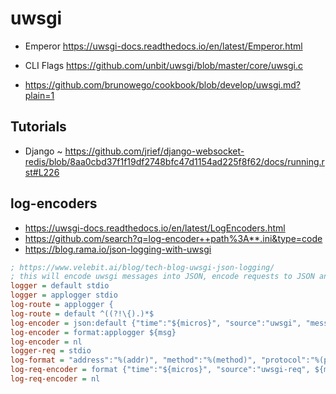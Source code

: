 # uwsgi

- Emperor https://uwsgi-docs.readthedocs.io/en/latest/Emperor.html

- CLI Flags https://github.com/unbit/uwsgi/blob/master/core/uwsgi.c
- https://github.com/brunowego/cookbook/blob/develop/uwsgi.md?plain=1

## Tutorials

- Django ~ https://github.com/jrief/django-websocket-redis/blob/8aa0cbd37f1f19df2748bfc47d1154ad225f8f62/docs/running.rst#L226

## log-encoders

- https://uwsgi-docs.readthedocs.io/en/latest/LogEncoders.html
- https://github.com/search?q=log-encoder++path%3A**.ini&type=code
- https://blog.rama.io/json-logging-with-uwsgi

```ini
; https://www.velebit.ai/blog/tech-blog-uwsgi-json-logging/
; this will encode uwsgi messages into JSON, encode requests to JSON and leave application output unchanged
logger = default stdio
logger = applogger stdio
log-route = applogger {
log-route = default ^((?!\{).)*$
log-encoder = json:default {"time":"${micros}", "source":"uwsgi", "message":"${msg}"}
log-encoder = format:applogger ${msg}
log-encoder = nl
logger-req = stdio
log-format = "address":"%(addr)", "method":"%(method)", "protocol":"%(proto)", "resp_size":%(size), "req_body_size":%(cl), "resp_status":%(status), "resp_time":%(secs)"
log-req-encoder = format {"time":"${micros}", "source":"uwsgi-req", ${msg}}
log-req-encoder = nl
```